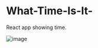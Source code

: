 # What-Time-Is-It-
React app showing time.


![image](https://github.com/ozgeerkskn/What-Time-Is-It-/assets/105421946/2162d770-c10f-484e-8101-e148912e1615)
